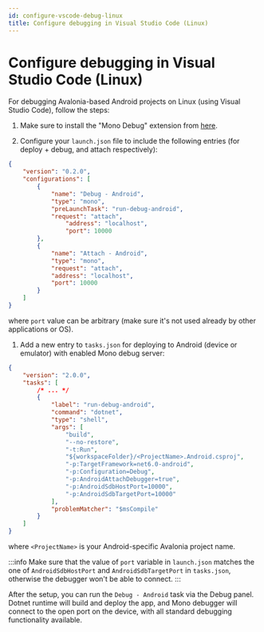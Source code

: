 ```yaml
---
id: configure-vscode-debug-linux
title: Configure debugging in Visual Studio Code (Linux)
---
```


# Configure debugging in Visual Studio Code (Linux)

For debugging Avalonia-based Android projects on Linux (using Visual Studio Code), follow the steps:

1. Make sure to install the "Mono Debug" extension from [here](https://marketplace.visualstudio.com/items?itemName=ms-vscode.mono-debug).

2. Configure your `launch.json` file to include the following entries (for deploy + debug, and attach respectively):

```json
{
	"version": "0.2.0",
	"configurations": [
		{
			"name": "Debug - Android",
			"type": "mono",
			"preLaunchTask": "run-debug-android",
			"request": "attach",
      			"address": "localhost",
      			"port": 10000
		},
		{
			"name": "Attach - Android",
			"type": "mono",
			"request": "attach",
			"address": "localhost",
			"port": 10000
		}
	]
}
```

where `port` value can be arbitrary (make sure it's not used already by other applications or OS).

1. Add a new entry to `tasks.json` for deploying to Android (device or emulator) with enabled Mono debug server:

```json
{
	"version": "2.0.0",
	"tasks": [
		/* ... */
		{
			"label": "run-debug-android",
			"command": "dotnet",
			"type": "shell",
			"args": [
				"build",
				"--no-restore",
				"-t:Run",
				"${workspaceFolder}/<ProjectName>.Android.csproj",
				"-p:TargetFramework=net6.0-android",
				"-p:Configuration=Debug",
				"-p:AndroidAttachDebugger=true",
				"-p:AndroidSdbHostPort=10000",
				"-p:AndroidSdbTargetPort=10000"
			],
			"problemMatcher": "$msCompile"
		}
	]
}
```

where `<ProjectName>` is your Android-specific Avalonia project name.

:::info
Make sure that the value of `port` variable in `launch.json` matches the one of `AndroidSdbHostPort` and `AndroidSdbTargetPort` in `tasks.json`, otherwise the debugger won't be able to connect.
:::

After the setup, you can run the `Debug - Android` task via the Debug panel. Dotnet runtime will build and deploy the app, and Mono debugger will connect to the open port on the device, with all standard debugging functionality available.
